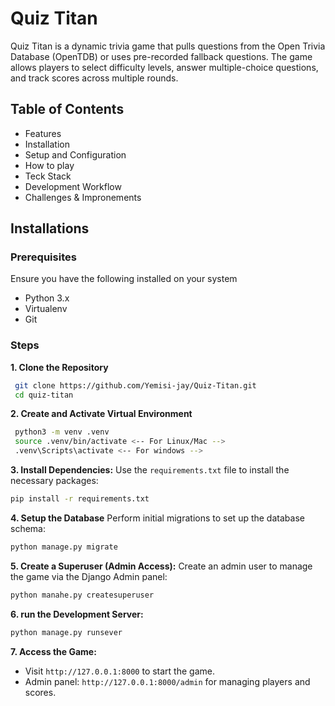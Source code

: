 # Quiz Titan
Quiz Titan is a dynamic trivia game that pulls questions from the Open Trivia
Database (OpenTDB) or uses pre-recorded fallback questions. The game allows
players to select difficulty levels, answer multiple-choice questions, and
track scores across multiple rounds.

## Table of Contents
+ Features
+ Installation
+ Setup and Configuration
+ How to play
+ Teck Stack
+ Development Workflow
+ Challenges & Impronements

## Installations
### Prerequisites
Ensure you have the following installed on your system
+ Python 3.x
+ Virtualenv
+ Git

### Steps
**1. Clone the Repository**
 ```bash
  git clone https://github.com/Yemisi-jay/Quiz-Titan.git
  cd quiz-titan
  ```

**2. Create and Activate Virtual Environment**
 ```bash
  python3 -m venv .venv
  source .venv/bin/activate <-- For Linux/Mac -->
  .venv\Scripts\activate <-- For windows -->
 ```
**3. Install Dependencies:**
   Use the `requirements.txt` file to install the necessary packages:
 ```bash
 pip install -r requirements.txt
 ```
**4. Setup the Database**
    Perform initial migrations to set up the database schema:
 ```bash
 python manage.py migrate
 ```
**5. Create a Superuser (Admin Access):**
   Create an admin user to manage the game via the Django Admin panel:
 ```bash
 python manahe.py createsuperuser
 ```
**6. run the Development Server:**
 ```bash
 python manage.py runsever
 ```
**7. Access the Game:**
+ Visit `http://127.0.0.1:8000` to start the game.
+ Admin panel: `http://127.0.0.1:8000/admin` for managing players and scores.
    
   
